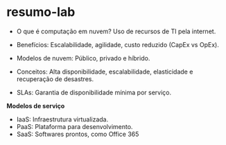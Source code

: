 # resumo-lab

- O que é computação em nuvem? Uso de recursos de TI pela internet.

- Benefícios: Escalabilidade, agilidade, custo reduzido (CapEx vs OpEx).

- Modelos de nuvem: Público, privado e híbrido.

- Conceitos: Alta disponibilidade, escalabilidade, elasticidade e recuperação de desastres.

- SLAs: Garantia de disponibilidade mínima por serviço.

**Modelos de serviço**
- IaaS: Infraestrutura virtualizada.
- PaaS: Plataforma para desenvolvimento.
- SaaS: Softwares prontos, como Office 365
